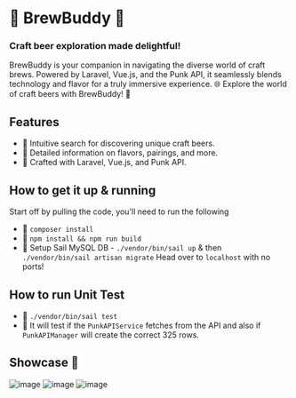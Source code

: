 # 🍻 BrewBuddy 🍻
### Craft beer exploration made delightful! 
BrewBuddy is your companion in navigating the diverse world of craft brews. Powered by Laravel, Vue.js, and the Punk API, it seamlessly blends technology and flavor for a truly immersive experience.
🌐 Explore the world of craft beers with BrewBuddy! 🍺

## Features
- 🍺 Intuitive search for discovering unique craft beers.
- 🍺 Detailed information on flavors, pairings, and more.
- 🍺 Crafted with Laravel, Vue.js, and Punk API.

## How to get it up & running
Start off by pulling the code, you'll need to run the following
- 🍺 `composer install`
- 🍺 `npm install && npm run build`
- 🍺 Setup Sail MySQL DB - `./vendor/bin/sail up` & then `./vendor/bin/sail artisan migrate`
Head over to `localhost` with no ports!

## How to run Unit Test
- 🍺 `./vendor/bin/sail test`
- 🍺 It will test if the `PunkAPIService` fetches from the API and also if `PunkAPIManager` will create the correct 325 rows.

## Showcase 🍻
![image](https://github.com/bobbyallen1099/BrewBuddy/assets/38939673/6bb40ec3-5326-49fd-8193-60ff7f1e49ab)
![image](https://github.com/bobbyallen1099/BrewBuddy/assets/38939673/776d4f6d-8648-48e6-b9b2-d96bc9287f3d)
![image](https://github.com/bobbyallen1099/BrewBuddy/assets/38939673/399c5a77-4e22-456e-868e-5d5ff447e6fb)

